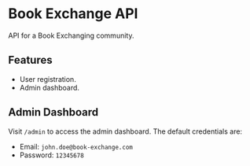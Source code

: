 # Book Exchange API

API for a Book Exchanging community.

## Features

- User registration.
- Admin dashboard.

## Admin Dashboard

Visit `/admin` to access the admin dashboard. The default credentials are:

- Email: `john.doe@book-exchange.com`
- Password: `12345678`

